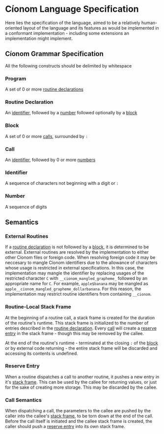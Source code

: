 # Cíonom Language Specification
Here lies the specification of the language, aimed to be a relatively human-oriented layout of the language and its features as would be implemented in a conformant implementation - including some extensions an implementation might implement.

## Cíonom Grammar Specification
All the following constructs should be delimited by whitespace

### Program
A set of 0 or more [routine declarations](#Routine-Declaration)

### Routine Declaration
An [identifier](#Identifier), followed by a [number](#Number) followed optionally by a [block](#Block)

### Block
A set of 0 or more [calls](#Call), surrounded by `:`

### Call
An [identifier](#Identifier), followed by 0 or more [numbers](#Number)

### Identifier
A sequence of characters not beginning with a digit or `:`

### Number
A sequence of digits

## Semantics

### External Routines
If a [routine declaration](#Routine-Declaration) is not followed by a [block](#Block), it is determined to be external. External routines are resolved by the implementation to either other Cíonom files or foreign code. When resolving foreign code it may be neccesary to mangle Cíonom identifiers due to the allowance of characters whose usage is restricted in external specifications. In this case, the implementation may mangle the identifier by replacing usages of the restricted character `C` with `__cionom_mangled_grapheme_` followed by an appropriate name for `C`. For example, `apple$banana` may be mangled as `apple__cionom_mangled_grapheme_dollarbanana`. For this reason, the implementation may restrict routine identifiers from containing `__cionom`.

### Routine-Local Stack Frame
At the beginning of a routine call, a stack frame is created for the duration of the routine's runtime. This stack frame is initialized to the number of entries described in the [routine declaration](#Routine-Declaration). Every [call](#Call) will create a [reserve entry](#Reserve-Entry) in the stack frame - though this may be removed by the callee.

At the end of the routine's runtime - terminated at the closing `:` of the [block](#Block) or by external code returning - the entire stack frame will be discarded and accessing its contents is undefined.

### Reserve Entry
When a routine dispatches a call to another routine, it pushes a new entry in it's [stack frame](#Routine-Local-Stack-Frame). This can be used by the callee for returning values, or just for the sake of creating more storage. This may be discarded by the callee.

### Call Semantics
When dispatching a call, the parameters to the callee are pushed by the caller into the callee's [stack frame](#Routine-Local-Stack-Frame), to be torn down at the end of the call. Before the call itself is initiated and the callee stack frame is created, the caller should push a [reserve entry](#Reserve-Entry) into its own stack frame.
